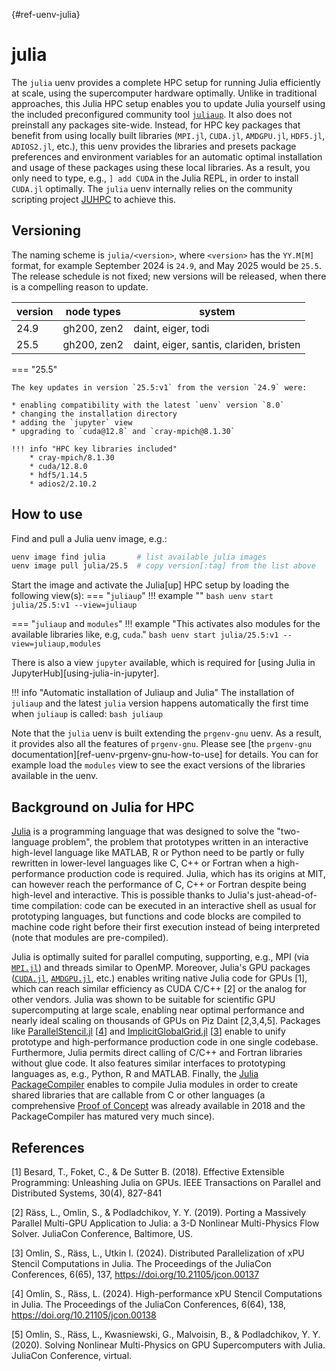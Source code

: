 [](){#ref-uenv-julia}
# julia

The `julia` uenv provides a complete HPC setup for running Julia efficiently at scale, using the supercomputer hardware optimally. 
Unlike in traditional approaches, this Julia HPC setup enables you to update Julia yourself using the included preconfigured community tool [`juliaup`](https://github.com/JuliaLang/juliaup). 
It also does not preinstall any packages site-wide. Instead, for HPC key packages that benefit from using locally built libraries (`MPI.jl`, `CUDA.jl`, `AMDGPU.jl`, `HDF5.jl`, `ADIOS2.jl`, etc.), this uenv provides the libraries and presets package preferences and environment variables for an automatic optimal installation and usage of these packages using these local libraries. 
As a result, you only need to type, e.g., `] add CUDA` in the Julia REPL, in order to install `CUDA.jl` optimally. 
The `julia` uenv internally relies on the community scripting project [JUHPC](https://github.com/JuliaParallel/JUHPC) to achieve this.

## Versioning

The naming scheme is `julia/<version>`, where `<version>` has the `YY.M[M]` format, for example September 2024 is `24.9`, and May 2025 would be `25.5`. 
The release schedule is not fixed; new versions will be released, when there is a compelling reason to update.

| version   | node types | system |
|-----------|-----------|--------|
| 24.9      | gh200, zen2 | daint, eiger, todi |
| 25.5      | gh200, zen2 | daint, eiger, santis, clariden, bristen |

=== "25.5"

    The key updates in version `25.5:v1` from the version `24.9` were:

    * enabling compatibility with the latest `uenv` version `8.0`
    * changing the installation directory
    * adding the `jupyter` view
    * upgrading to `cuda@12.8` and `cray-mpich@8.1.30`
    
    !!! info "HPC key libraries included"
        * cray-mpich/8.1.30
        * cuda/12.8.0
        * hdf5/1.14.5
        * adios2/2.10.2

## How to use

Find and pull a Julia uenv image, e.g.:
```bash
uenv image find julia       # list available julia images
uenv image pull julia/25.5  # copy version[:tag] from the list above
```

Start the image and activate the Julia[up] HPC setup by loading the following view(s):
=== "`juliaup`"
    !!! example ""
        ```bash
        uenv start julia/25.5:v1 --view=juliaup
        ```

=== "`juliaup` and `modules`"
    !!! example "This activates also modules for the available libraries like, e.g, `cuda`."
        ```bash
        uenv start julia/25.5:v1 --view=juliaup,modules
        ```

There is also a view `jupyter` available, which is required for [using Julia in JupyterHub][using-julia-in-jupyter].

!!! info "Automatic installation of Juliaup and Julia"
    The installation of `juliaup` and the latest `julia` version happens automatically the first time when `juliaup` is called:
    ```bash
        juliaup
    ```

Note that the `julia` uenv is built extending the `prgenv-gnu` uenv. 
As a result, it provides also all the features of `prgenv-gnu`. 
Please see [the `prgenv-gnu` documentation][ref-uenv-prgenv-gnu-how-to-use] for details. 
You can for example load the `modules` view to see the exact versions of the libraries available in the uenv.

## Background on Julia for HPC

[Julia](https://julialang.org/) is a programming language that was designed to solve the "two-language problem", the problem that prototypes written in an interactive high-level language like MATLAB, R or Python need to be partly or fully rewritten in lower-level languages like C, C++ or Fortran when a high-performance production code is required. 
Julia, which has its origins at MIT, can however reach the performance of C, C++ or Fortran despite being high-level and interactive. 
This is possible thanks to Julia's just-ahead-of-time compilation: code can be executed in an interactive shell as usual for prototyping languages, but functions and code blocks are compiled to machine code right before their first execution instead of being interpreted (note that modules are pre-compiled).

Julia is optimally suited for parallel computing, supporting, e.g., MPI (via [`MPI.jl`](https://github.com/JuliaParallel/MPI.jl)) and threads similar to OpenMP. 
Moreover, Julia's GPU packages ([`CUDA.jl`](https://github.com/JuliaGPU/CUDA.jl), [`AMDGPU.jl`](https://github.com/JuliaGPU/AMDGPU.jl), etc.) enables writing native Julia code for GPUs [1], which can reach similar efficiency as CUDA C/C++ [2] or the analog for other vendors. 
Julia was shown to be suitable for scientific GPU supercomputing at large scale, enabling near optimal performance and nearly ideal scaling on thousands of GPUs on Piz Daint [2,3,4,5]. 
Packages like [ParallelStencil.jl](https://github.com/omlins/ParallelStencil.jl) [[4](https://doi.org/10.21105/jcon.00138)] and [ImplicitGlobalGrid.jl](https://github.com/eth-cscs/ImplicitGlobalGrid.jl) [[3](https://doi.org/10.21105/jcon.00137)] enable to unify prototype and high-performance production code in one single codebase. 
Furthermore, Julia permits direct calling of C/C++ and Fortran libraries without glue code. 
It also features similar interfaces to prototyping languages as, e.g., Python, R and MATLAB. 
Finally, the [Julia PackageCompiler](https://github.com/JuliaLang/PackageCompiler.jl) enables to compile Julia modules in order to create shared libraries that are callable from C or other languages (a comprehensive [Proof of Concept](https://github.com/omlins/libdiffusion) was already available in 2018 and the PackageCompiler has matured very much since).

## References

[1] Besard, T., Foket, C., & De Sutter B. (2018). Effective Extensible Programming: Unleashing Julia on GPUs. IEEE Transactions on Parallel and Distributed Systems, 30(4), 827-841

[2] Räss, L., Omlin, S., & Podladchikov, Y. Y. (2019). Porting a Massively Parallel Multi-GPU Application to Julia: a 3-D Nonlinear Multi-Physics Flow Solver. JuliaCon Conference, Baltimore, US.

[3] Omlin, S., Räss, L., Utkin I. (2024). Distributed Parallelization of xPU Stencil Computations in Julia. The Proceedings of the JuliaCon Conferences, 6(65), 137, https://doi.org/10.21105/jcon.00137

[4] Omlin, S., Räss, L. (2024). High-performance xPU Stencil Computations in Julia. The Proceedings of the JuliaCon Conferences, 6(64), 138, https://doi.org/10.21105/jcon.00138

[5] Omlin, S., Räss, L., Kwasniewski, G., Malvoisin, B., & Podladchikov, Y. Y. (2020). Solving Nonlinear Multi-Physics on GPU Supercomputers with Julia. JuliaCon Conference, virtual.
